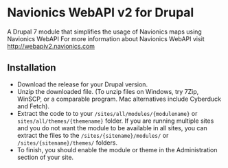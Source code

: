 # Navionics WebAPI v2 for Drupal
A Drupal 7 module that simplifies the usage of Navionics maps using Navionics WebAPI For more information about Navionics WebAPI visit http://webapiv2.navionics.com

## Installation
* Download the release for your Drupal version.
* Unzip the downloaded file. (To unzip files on Windows, try 7Zip, WinSCP, or a comparable program. Mac alternatives include Cyberduck and Fetch).
* Extract the code to to your ``/sites/all/modules/{modulename}`` or ``sites/all/themes/{themename}`` folder. If you are running multiple sites and you do not want the module to be available in all sites, you can extract the files to the ``/sites/{sitename}/modules/`` or ``/sites/{sitename}/themes/`` folders.
* To finish, you should enable the module or theme in the Administration section of your site.
